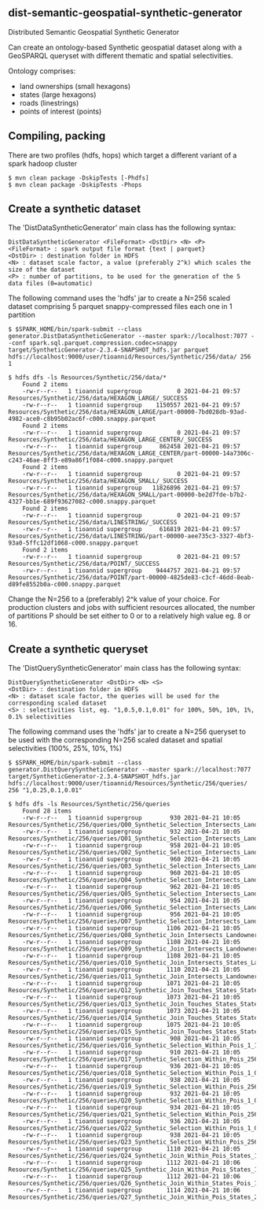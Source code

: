 dist-semantic-geospatial-synthetic-generator
--------------------------------------------
Distributed Semantic Geospatial Synthetic Generator 

Can create an ontology-based Synthetic geospatial dataset along with a GeoSPARQL queryset with different thematic and spatial selectivities.

Ontology comprises:
- land ownerships (small hexagons)
- states (large hexagons)
- roads (linestrings)
- points of interest (points)

Compiling, packing
--------------------

There are two profiles (hdfs, hops) which target a different variant of a spark hadoop cluster

	$ mvn clean package -DskipTests [-Phdfs]
	$ mvn clean package -DskipTests -Phops

Create a synthetic dataset
--------------------------
The 'DistDataSyntheticGenerator' main class has the following syntax:

	DistDataSyntheticGenerator <FileFormat> <DstDir> <N> <P>
	<FileFormat> : spark output file format {text | parquet}
	<DstDir> : destination folder in HDFS
	<N> : dataset scale factor, a value (preferably 2^k) which scales the size of the dataset
	<P> : number of partitions, to be used for the generation of the 5 data files (0=automatic)
	
The following command uses the 'hdfs' jar to create a N=256 scaled dataset comprising 5 parquet snappy-compressed files each one in 1 partition

	$ $SPARK_HOME/bin/spark-submit --class generator.DistDataSyntheticGenerator --master spark://localhost:7077 --conf spark.sql.parquet.compression.codec=snappy target/SyntheticGenerator-2.3.4-SNAPSHOT_hdfs.jar parquet hdfs://localhost:9000/user/tioannid/Resources/Synthetic/256/data/ 256 1

	$ hdfs dfs -ls Resources/Synthetic/256/data/*
        Found 2 items
        -rw-r--r--   1 tioannid supergroup          0 2021-04-21 09:57 Resources/Synthetic/256/data/HEXAGON_LARGE/_SUCCESS
        -rw-r--r--   1 tioannid supergroup    1150557 2021-04-21 09:57 Resources/Synthetic/256/data/HEXAGON_LARGE/part-00000-7bd028db-93ad-4982-ace0-c8b95b02ac6f-c000.snappy.parquet
        Found 2 items
        -rw-r--r--   1 tioannid supergroup          0 2021-04-21 09:57 Resources/Synthetic/256/data/HEXAGON_LARGE_CENTER/_SUCCESS
        -rw-r--r--   1 tioannid supergroup     862458 2021-04-21 09:57 Resources/Synthetic/256/data/HEXAGON_LARGE_CENTER/part-00000-14a7306c-c243-46ae-8ff3-e89a86f1f084-c000.snappy.parquet
        Found 2 items
        -rw-r--r--   1 tioannid supergroup          0 2021-04-21 09:57 Resources/Synthetic/256/data/HEXAGON_SMALL/_SUCCESS
        -rw-r--r--   1 tioannid supergroup   11826896 2021-04-21 09:57 Resources/Synthetic/256/data/HEXAGON_SMALL/part-00000-be2d7fde-b7b2-4327-bb1e-689f93627082-c000.snappy.parquet
        Found 2 items
        -rw-r--r--   1 tioannid supergroup          0 2021-04-21 09:57 Resources/Synthetic/256/data/LINESTRING/_SUCCESS
        -rw-r--r--   1 tioannid supergroup     616819 2021-04-21 09:57 Resources/Synthetic/256/data/LINESTRING/part-00000-aee735c3-3327-4bf3-93a0-5ffc12df1068-c000.snappy.parquet
        Found 2 items
        -rw-r--r--   1 tioannid supergroup          0 2021-04-21 09:57 Resources/Synthetic/256/data/POINT/_SUCCESS
        -rw-r--r--   1 tioannid supergroup    9444757 2021-04-21 09:57 Resources/Synthetic/256/data/POINT/part-00000-4825de83-c3cf-46dd-8eab-d89fe8552b0a-c000.snappy.parquet

Change the N=256 to a (preferably) 2^k value of your choice. For production clusters and jobs with sufficient resources allocated, the number of partitions P should be set either to 0 or to a relatively high value eg. 8 or 16.

Create a synthetic queryset
--------------------------
The 'DistQuerySyntheticGenerator' main class has the following syntax:

	DistQuerySyntheticGenerator <DstDir> <N> <S>
	<DstDir> : destination folder in HDFS
	<N> : dataset scale factor, the queries will be used for the corresponding scaled dataset
	<S> : selectivities list, eg. "1,0.5,0.1,0.01" for 100%, 50%, 10%, 1%, 0.1% selectivities
	
The following command uses the 'hdfs' jar to create a N=256 queryset to be used with the corresponding N=256 scaled dataset and spatial selectivities (100%, 25%, 10%, 1%)

	$ $SPARK_HOME/bin/spark-submit --class generator.DistQuerySyntheticGenerator --master spark://localhost:7077 target/SyntheticGenerator-2.3.4-SNAPSHOT_hdfs.jar hdfs://localhost:9000/user/tioannid/Resources/Synthetic/256/queries/ 256 "1,0.25,0.1,0.01"

	$ hdfs dfs -ls Resources/Synthetic/256/queries
        Found 28 items
        -rw-r--r--   1 tioannid supergroup        930 2021-04-21 10:05 Resources/Synthetic/256/queries/Q00_Synthetic_Selection_Intersects_Landownerships_1_1.0.qry
        -rw-r--r--   1 tioannid supergroup        932 2021-04-21 10:05 Resources/Synthetic/256/queries/Q01_Synthetic_Selection_Intersects_Landownerships_256_1.0.qry
        -rw-r--r--   1 tioannid supergroup        958 2021-04-21 10:05 Resources/Synthetic/256/queries/Q02_Synthetic_Selection_Intersects_Landownerships_1_0.25.qry
        -rw-r--r--   1 tioannid supergroup        960 2021-04-21 10:05 Resources/Synthetic/256/queries/Q03_Synthetic_Selection_Intersects_Landownerships_256_0.25.qry
        -rw-r--r--   1 tioannid supergroup        960 2021-04-21 10:05 Resources/Synthetic/256/queries/Q04_Synthetic_Selection_Intersects_Landownerships_1_0.1.qry
        -rw-r--r--   1 tioannid supergroup        962 2021-04-21 10:05 Resources/Synthetic/256/queries/Q05_Synthetic_Selection_Intersects_Landownerships_256_0.1.qry
        -rw-r--r--   1 tioannid supergroup        954 2021-04-21 10:05 Resources/Synthetic/256/queries/Q06_Synthetic_Selection_Intersects_Landownerships_1_0.01.qry
        -rw-r--r--   1 tioannid supergroup        956 2021-04-21 10:05 Resources/Synthetic/256/queries/Q07_Synthetic_Selection_Intersects_Landownerships_256_0.01.qry
        -rw-r--r--   1 tioannid supergroup       1106 2021-04-21 10:05 Resources/Synthetic/256/queries/Q08_Synthetic_Join_Intersects_Landownerships_States_1_1.qry
        -rw-r--r--   1 tioannid supergroup       1108 2021-04-21 10:05 Resources/Synthetic/256/queries/Q09_Synthetic_Join_Intersects_Landownerships_States_1_256.qry
        -rw-r--r--   1 tioannid supergroup       1108 2021-04-21 10:05 Resources/Synthetic/256/queries/Q10_Synthetic_Join_Intersects_States_Landownerships_1_256.qry
        -rw-r--r--   1 tioannid supergroup       1110 2021-04-21 10:05 Resources/Synthetic/256/queries/Q11_Synthetic_Join_Intersects_Landownerships_States_256_256.qry
        -rw-r--r--   1 tioannid supergroup       1071 2021-04-21 10:05 Resources/Synthetic/256/queries/Q12_Synthetic_Join_Touches_States_States_1_1.qry
        -rw-r--r--   1 tioannid supergroup       1073 2021-04-21 10:05 Resources/Synthetic/256/queries/Q13_Synthetic_Join_Touches_States_States_1_256.qry
        -rw-r--r--   1 tioannid supergroup       1073 2021-04-21 10:05 Resources/Synthetic/256/queries/Q14_Synthetic_Join_Touches_States_States_1_256.qry
        -rw-r--r--   1 tioannid supergroup       1075 2021-04-21 10:05 Resources/Synthetic/256/queries/Q15_Synthetic_Join_Touches_States_States_256_256.qry
        -rw-r--r--   1 tioannid supergroup        908 2021-04-21 10:05 Resources/Synthetic/256/queries/Q16_Synthetic_Selection_Within_Pois_1_1.0.qry
        -rw-r--r--   1 tioannid supergroup        910 2021-04-21 10:05 Resources/Synthetic/256/queries/Q17_Synthetic_Selection_Within_Pois_256_1.0.qry
        -rw-r--r--   1 tioannid supergroup        936 2021-04-21 10:05 Resources/Synthetic/256/queries/Q18_Synthetic_Selection_Within_Pois_1_0.25.qry
        -rw-r--r--   1 tioannid supergroup        938 2021-04-21 10:05 Resources/Synthetic/256/queries/Q19_Synthetic_Selection_Within_Pois_256_0.25.qry
        -rw-r--r--   1 tioannid supergroup        932 2021-04-21 10:05 Resources/Synthetic/256/queries/Q20_Synthetic_Selection_Within_Pois_1_0.1.qry
        -rw-r--r--   1 tioannid supergroup        934 2021-04-21 10:05 Resources/Synthetic/256/queries/Q21_Synthetic_Selection_Within_Pois_256_0.1.qry
        -rw-r--r--   1 tioannid supergroup        936 2021-04-21 10:05 Resources/Synthetic/256/queries/Q22_Synthetic_Selection_Within_Pois_1_0.01.qry
        -rw-r--r--   1 tioannid supergroup        938 2021-04-21 10:05 Resources/Synthetic/256/queries/Q23_Synthetic_Selection_Within_Pois_256_0.01.qry
        -rw-r--r--   1 tioannid supergroup       1110 2021-04-21 10:05 Resources/Synthetic/256/queries/Q24_Synthetic_Join_Within_Pois_States_1_1.qry
        -rw-r--r--   1 tioannid supergroup       1112 2021-04-21 10:06 Resources/Synthetic/256/queries/Q25_Synthetic_Join_Within_Pois_States_1_256.qry
        -rw-r--r--   1 tioannid supergroup       1112 2021-04-21 10:06 Resources/Synthetic/256/queries/Q26_Synthetic_Join_Within_States_Pois_1_256.qry
        -rw-r--r--   1 tioannid supergroup       1114 2021-04-21 10:06 Resources/Synthetic/256/queries/Q27_Synthetic_Join_Within_Pois_States_256_256.qry

